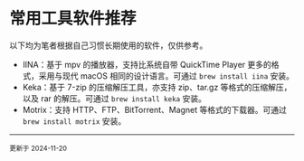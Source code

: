 # 常用工具软件推荐

以下均为笔者根据自己习惯长期使用的软件，仅供参考。

- IINA：基于 mpv 的播放器，支持比系统自带 QuickTime Player 更多的格式，采用与现代 macOS 相同的设计语言。可通过 `brew install iina` 安装。
- Keka：基于 7-zip 的压缩解压工具，亦支持 zip、tar.gz 等格式的压缩解压，以及 rar 的解压。可通过 `brew install keka` 安装。
- Motrix：支持 HTTP、FTP、BitTorrent、Magnet 等格式的下载器。可通过 `brew install motrix` 安装。


---

<small>
更新于 2024-11-20
</small>

